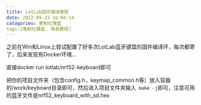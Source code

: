 ```yaml
---
title: LotLab固件编译教程
date: 2022-09-23 16:04:14
catagories: 客制化键盘
tags:[客制化键盘, 简易教程]
---
```


之前在Win和Linux上尝试配置了好多次LotLab蓝牙键盘的固件编译环，每次都寄了，后来发现有Docker环境...

直接docker run lotlab/nrf52-keyboard即可

把你的项目文件夹（包含config.h，keymap_common.h等）放入容器的/work/keyboard目录即可，然后进入项目文件夹输入` make -j`即可，注意可用的蓝牙文件是nrf52_keyboard_with_sd.hex
